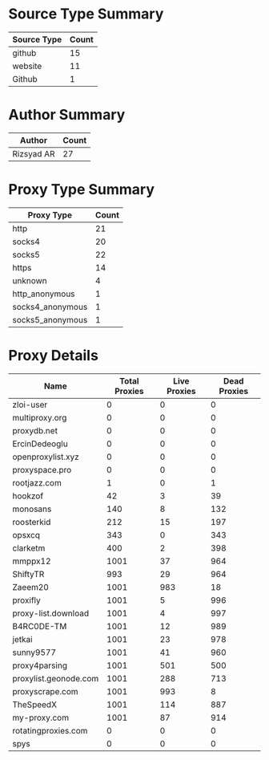 # Source Type Summary

| Source Type | Count |
|-------------|-------|
| github | 15 |
| website | 11 |
| Github | 1 |


# Author Summary

| Author | Count |
|--------|-------|
| Rizsyad AR | 27 |


# Proxy Type Summary

| Proxy Type | Count |
|------------|-------|
| http | 21 |
| socks4 | 20 |
| socks5 | 22 |
| https | 14 |
| unknown | 4 |
| http_anonymous | 1 |
| socks4_anonymous | 1 |
| socks5_anonymous | 1 |


# Proxy Details

| Name | Total Proxies | Live Proxies | Dead Proxies |
|------|---------------|--------------|---------------|
| zloi-user | 0 | 0 | 0 |
| multiproxy.org | 0 | 0 | 0 |
| proxydb.net | 0 | 0 | 0 |
| ErcinDedeoglu | 0 | 0 | 0 |
| openproxylist.xyz | 0 | 0 | 0 |
| proxyspace.pro | 0 | 0 | 0 |
| rootjazz.com | 1 | 0 | 1 |
| hookzof | 42 | 3 | 39 |
| monosans | 140 | 8 | 132 |
| roosterkid | 212 | 15 | 197 |
| opsxcq | 343 | 0 | 343 |
| clarketm | 400 | 2 | 398 |
| mmppx12 | 1001 | 37 | 964 |
| ShiftyTR | 993 | 29 | 964 |
| Zaeem20 | 1001 | 983 | 18 |
| proxifly | 1001 | 5 | 996 |
| proxy-list.download | 1001 | 4 | 997 |
| B4RC0DE-TM | 1001 | 12 | 989 |
| jetkai | 1001 | 23 | 978 |
| sunny9577 | 1001 | 41 | 960 |
| proxy4parsing | 1001 | 501 | 500 |
| proxylist.geonode.com | 1001 | 288 | 713 |
| proxyscrape.com | 1001 | 993 | 8 |
| TheSpeedX | 1001 | 114 | 887 |
| my-proxy.com | 1001 | 87 | 914 |
| rotatingproxies.com | 0 | 0 | 0 |
| spys | 0 | 0 | 0 |
